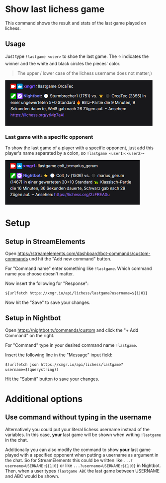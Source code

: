 # Show last lichess game

This command shows the result and stats of the last game played on lichess.

## Usage

Just type `!lastgame <user>` to shoe the last game. The ⭐ indicates the winner and the 
white and black circles the pieces' color.

> The upper / lower case of the lichess username does not matter;)

![Last game](../images/lastgame-default.png)

### Last game with a specific opponent

To show the last game of a player with a specific opponent, just add this player's
name separated by a colon, so `!lastgame <user1>:<user2>`-

![Last game with a specific opponent](../images/lastgame-vs.png)

# Setup

## Setup in StreamElements

Open https://streamelements.com/dashboard/bot-commands/custom-commands und hit the "Add new command" button.

For "Command name" enter something like `!lastgame`. Which command name you choose doesn't matter.

Now insert the following for "Response":

```
${urlfetch https://xmgr.io/api/lichess/lastgame?username=${1|0}}
```

Now hit the "Save" to save your changes.

## Setup in Nightbot

Open https://nightbot.tv/commands/custom and click the "+ Add Command" on the right.

For "Command" type in your desired command name `!lastgame`.

Insert the following line in the "Message" input field:

```
$(urlfetch json https://xmgr.io/api/lichess/lastgame?username=$(querystring))
```

Hit the "Submit" button to save your changes.

# Additional options

## Use command without typing in the username

Alternatively you could put your literal lichess username instead of the variables. In this case,
**your** last game will be shown when writing `!lastgame` in the chat.

Additionally you can also modify the command to show **your** last game played with a 
specified opponent when putting a username as argument in the chat.
So for StreamElements this could be written like `...?username=USERNAME:${1|0}` or like
`...?username=USERNAME:${1|0}` in Nightbot. Then, when a user types `!lastgame ABC` the last game between
USERNAME and ABC would be shown.
